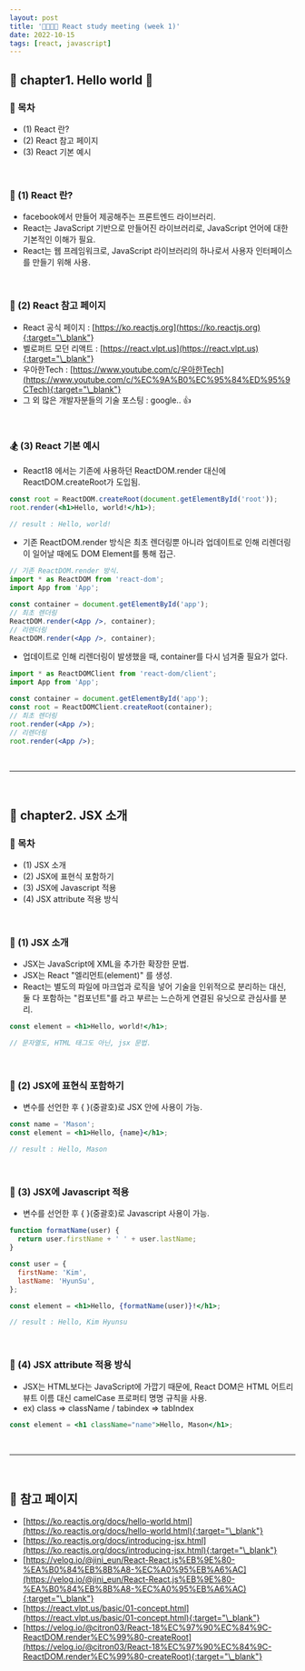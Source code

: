 ```yaml
---
layout: post
title: '👨‍👨‍👧‍👦 React study meeting (week 1)'
date: 2022-10-15
tags: [react, javascript]
---
```


## 🚌 chapter1. Hello world 👋

### 📝 목차

- (1) React 란?
- (2) React 참고 페이지
- (3) React 기본 예시

<br/>

### 🧘 (1) React 란?

- facebook에서 만들어 제공해주는 프론트엔드 라이브러리.
- React는 JavaScript 기반으로 만들어진 라이브러리로, JavaScript 언어에 대한 기본적인 이해가 필요.
- React는 웹 프레임워크로, JavaScript 라이브러리의 하나로서 사용자 인터페이스를 만들기 위해 사용.

<br/>

### 🔦 (2) React 참고 페이지

- React 공식 페이지 : [https://ko.reactjs.org](https://ko.reactjs.org){:target="\_blank"}
- 벨로퍼트 모던 리액트 : [https://react.vlpt.us](https://react.vlpt.us){:target="\_blank"}
- 우아한Tech : [https://www.youtube.com/c/우아한Tech](https://www.youtube.com/c/%EC%9A%B0%EC%95%84%ED%95%9CTech){:target="\_blank"}
- 그 외 많은 개발자분들의 기술 포스팅 : google.. 👍

<br/>

### 🏂 (3) React 기본 예시

- React18 에서는 기존에 사용하던 <span class="fc-point">ReactDOM.render</span> 대신에 <span class="fc-point">ReactDOM.createRoot</span>가 도입됨.

```jsx
const root = ReactDOM.createRoot(document.getElementById('root'));
root.render(<h1>Hello, world!</h1>);

// result : Hello, world!
```

- 기존 <span class="fc-point">ReactDOM.render</span> 방식은 최초 렌더링뿐 아니라 업데이트로 인해 리렌더링이 일어날 때에도 <span class="fc-point">DOM Element</span>를 통해 접근.

```jsx
// 기존 ReactDOM.render 방식.
import * as ReactDOM from 'react-dom';
import App from 'App';

const container = document.getElementById('app');
// 최초 렌더링
ReactDOM.render(<App />, container);
// 리렌더링
ReactDOM.render(<App />, container);
```

- 업데이트로 인해 리렌더링이 발생했을 때, container를 다시 넘겨줄 필요가 없다.

```jsx
import * as ReactDOMClient from 'react-dom/client';
import App from 'App';

const container = document.getElementById('app');
const root = ReactDOMClient.createRoot(container);
// 최초 렌더링
root.render(<App />);
// 리렌더링
root.render(<App />);
```

<br/>

---

<br/>

## 🚌 chapter2. JSX 소개

### 📝 목차

- (1) JSX 소개
- (2) JSX에 표현식 포함하기
- (3) JSX에 Javascript 적용
- (4) JSX attribute 적용 방식

<br/>

### 🎉 (1) JSX 소개

- JSX는 <span class="fc-point">J</span>ava<span class="fc-point">S</span>cript에 <span class="fc-point">X</span>ML을 추가한 확장한 문법.
- JSX는 React "엘리먼트(element)" 를 생성.
- React는 별도의 파일에 마크업과 로직을 넣어 기술을 인위적으로 분리하는 대신, 둘 다 포함하는 "컴포넌트"를 라고 부르는 느슨하게 연결된 유닛으로 관심사를 분리.

```jsx
const element = <h1>Hello, world!</h1>;

// 문자열도, HTML 태그도 아닌, jsx 문법.
```

<br/>

### 🔬 (2) JSX에 표현식 포함하기

- 변수를 선언한 후 { }(중괄호)로 JSX 안에 사용이 가능.

```jsx
const name = 'Mason';
const element = <h1>Hello, {name}</h1>;

// result : Hello, Mason
```

<br/>

### 🏃 (3) JSX에 Javascript 적용

- 변수를 선언한 후 { }(중괄호)로 Javascript 사용이 가능.

```jsx
function formatName(user) {
  return user.firstName + ' ' + user.lastName;
}

const user = {
  firstName: 'Kim',
  lastName: 'HyunSu',
};

const element = <h1>Hello, {formatName(user)}!</h1>;

// result : Hello, Kim Hyunsu
```

<br/>

### 🧥 (4) JSX attribute 적용 방식

- JSX는 HTML보다는 JavaScript에 가깝기 때문에, React DOM은 HTML 어트리뷰트 이름 대신 camelCase 프로퍼티 명명 규칙을 사용.
- ex) class => className / tabindex => tabIndex

```jsx
const element = <h1 className="name">Hello, Mason</h1>;
```

<br/>

---

<br/>

## 🎫 참고 페이지

- [https://ko.reactjs.org/docs/hello-world.html](https://ko.reactjs.org/docs/hello-world.html){:target="\_blank"}
- [https://ko.reactjs.org/docs/introducing-jsx.html](https://ko.reactjs.org/docs/introducing-jsx.html){:target="\_blank"}
- [https://velog.io/@jini_eun/React-React.js%EB%9E%80-%EA%B0%84%EB%8B%A8-%EC%A0%95%EB%A6%AC](https://velog.io/@jini_eun/React-React.js%EB%9E%80-%EA%B0%84%EB%8B%A8-%EC%A0%95%EB%A6%AC){:target="\_blank"}
- [https://react.vlpt.us/basic/01-concept.html](https://react.vlpt.us/basic/01-concept.html){:target="\_blank"}
- [https://velog.io/@citron03/React-18%EC%97%90%EC%84%9C-ReactDOM.render%EC%99%80-createRoot](https://velog.io/@citron03/React-18%EC%97%90%EC%84%9C-ReactDOM.render%EC%99%80-createRoot){:target="\_blank"}
    <!-- - [https://goddaehee.tistory.com/296](https://goddaehee.tistory.com/296){:target="\_blank"} -->
  <br/>
